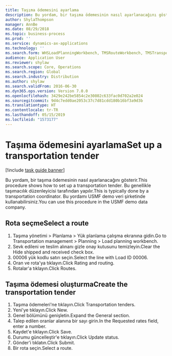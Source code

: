 ```yaml
---
title: Taşıma ödemesini ayarlama
description: Bu yordam, bir taşıma ödemesinin nasıl ayarlanacağını gösterir.
author: ShylaThompson
manager: AnnBe
ms.date: 08/29/2018
ms.topic: business-process
ms.prod: ''
ms.service: dynamics-ax-applications
ms.technology: ''
ms.search.form: WHSLoadPlanningWorkbench, TMSRouteWorkbench, TMSTransportationTender
audience: Application User
ms.reviewer: shylaw
ms.search.scope: Core, Operations
ms.search.region: Global
ms.search.industry: Distribution
ms.author: shylaw
ms.search.validFrom: 2016-06-30
ms.dyn365.ops.version: Version 7.0.0
ms.openlocfilehash: 3429e242be5854c2e30802c633fac0d702a2e024
ms.sourcegitcommit: 9d4c7edd0ae2053c37c7d81cdd180b16bf3a9d3b
ms.translationtype: HT
ms.contentlocale: tr-TR
ms.lasthandoff: 05/15/2019
ms.locfileid: "1573177"
---
```

# <a name="set-up-a-transportation-tender"></a><span data-ttu-id="0ec65-103">Taşıma ödemesini ayarlama</span><span class="sxs-lookup"><span data-stu-id="0ec65-103">Set up a transportation tender</span></span>

[!include [task guide banner](../../includes/task-guide-banner.md)]

<span data-ttu-id="0ec65-104">Bu yordam, bir taşıma ödemesinin nasıl ayarlanacağını gösterir.</span><span class="sxs-lookup"><span data-stu-id="0ec65-104">This procedure shows how to set up a transportation tender.</span></span> <span data-ttu-id="0ec65-105">Bu genellikle taşımacılık düzenleyicisi tarafından yapılır.</span><span class="sxs-lookup"><span data-stu-id="0ec65-105">This is typically done by a transportation coordinator.</span></span> <span data-ttu-id="0ec65-106">Bu yordamı USMF demo veri şirketinde kullanabilirsiniz.</span><span class="sxs-lookup"><span data-stu-id="0ec65-106">You can use this procedure in the USMF demo data company.</span></span>


## <a name="select-a-route"></a><span data-ttu-id="0ec65-107">Rota seçme</span><span class="sxs-lookup"><span data-stu-id="0ec65-107">Select a route</span></span>
1. <span data-ttu-id="0ec65-108">Taşıma yönetimi > Planlama > Yük planlama çalışma ekranına gidin.</span><span class="sxs-lookup"><span data-stu-id="0ec65-108">Go to Transportation management > Planning > Load planning workbench.</span></span>
2. <span data-ttu-id="0ec65-109">Sevk edileni ve teslim alınanı gizle onay kutusunu temizleyin.</span><span class="sxs-lookup"><span data-stu-id="0ec65-109">Clear the Hide shipped and received check box.</span></span>
3. <span data-ttu-id="0ec65-110">00006 yük kodlu satırı seçin.</span><span class="sxs-lookup"><span data-stu-id="0ec65-110">Select the line with Load ID 00006.</span></span>
4. <span data-ttu-id="0ec65-111">Oran ve rota'ya tıklayın.</span><span class="sxs-lookup"><span data-stu-id="0ec65-111">Click Rating and routing.</span></span>
5. <span data-ttu-id="0ec65-112">Rotalar'a tıklayın.</span><span class="sxs-lookup"><span data-stu-id="0ec65-112">Click Routes.</span></span>

## <a name="create-the-transportation-tender"></a><span data-ttu-id="0ec65-113">Taşıma ödemesi oluşturma</span><span class="sxs-lookup"><span data-stu-id="0ec65-113">Create the transportation tender</span></span>
1. <span data-ttu-id="0ec65-114">Taşıma ödemeleri'ne tıklayın.</span><span class="sxs-lookup"><span data-stu-id="0ec65-114">Click Transportation tenders.</span></span>
2. <span data-ttu-id="0ec65-115">Yeni'ye tıklayın.</span><span class="sxs-lookup"><span data-stu-id="0ec65-115">Click New.</span></span>
3. <span data-ttu-id="0ec65-116">Genel bölümünü genişletin.</span><span class="sxs-lookup"><span data-stu-id="0ec65-116">Expand the General section.</span></span>
4. <span data-ttu-id="0ec65-117">Talep edilen oranlar alanına bir sayı girin.</span><span class="sxs-lookup"><span data-stu-id="0ec65-117">In the Requested rates field, enter a number.</span></span>
5. <span data-ttu-id="0ec65-118">Kaydet'e tıklayın.</span><span class="sxs-lookup"><span data-stu-id="0ec65-118">Click Save.</span></span>
6. <span data-ttu-id="0ec65-119">Durumu güncelleştir'e tıklayın.</span><span class="sxs-lookup"><span data-stu-id="0ec65-119">Click Update status.</span></span>
7. <span data-ttu-id="0ec65-120">Gönder'i tıklatın.</span><span class="sxs-lookup"><span data-stu-id="0ec65-120">Click Submit.</span></span>
8. <span data-ttu-id="0ec65-121">Bir rota seçin.</span><span class="sxs-lookup"><span data-stu-id="0ec65-121">Select a route.</span></span>

